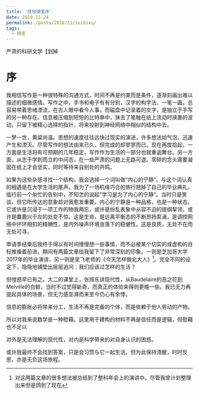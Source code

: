 ```yaml
---
title: '技校随笔序'
date: 2018-11-24
permalink: /posts/2018/11/suibixu/
tags:
  - 随笔
---
```


严肃的科研文学【划掉

# 序

我相信写作是一种很特殊的沟通方式，时间不再是约束而是条件，逐渐刻画出难以描述的细微感情。写作之中，手书和电子有有分别，汉字的构字法，一笔一画，总容易带着思绪漂流，在古人眼中看今人事。而磁盘中记录着的文字，是独立于手写的另一种存在。信息被压缩到短短的比特串中，抹去了笔触在纸上流动时挟裹的波动，只留下被精心选择的指针，将来投射到神经网络中相似的结构中去。

一梦一世，黄粱尚温。思想的速度往往远快过现实的演进，许多想法如气泡，迅速产生和湮灭。尽管写作的想法由来已久，但完成的却寥寥而已。现在再度拾起，一方面是生活将有可预期的几年稳定，写作作为生活的一部分也就重返舞台。另一方面，从志于学到而立的中间态，在一些严肃的问题上无路可退。零碎的念头需要凝固在纸上才会坚实，同时等待来自别处的共鸣。

如果为这些杂感寻找一个结构，我会选择一个词叫做“内心的宁静”。与这个词认真的相遇是在大学生活的尾声。我为了一场机缘巧合的旅行翘掉了自己的毕业典礼，临行前一个匆忙的告别中，不知怎的说起“学习是为了内心的宁静”。当时只是笑谈，但它所传达的意象却对我愈发重要。内心的宁静是一种品格，也是一种状态。它或许是沉浸于一项工作的物我两忘，或许是纷乱表象中从容不迫的提纲挈领，或许是麋鹿兴于左的处变不惊。这是生命，是远离平衡态的不断昂扬泵浦，是调控网络中环环相扣的精确性，是内外噪声环境涨落下的稳健性。这是良质，无处不在而无处可寻。

申请季结束后我终于得以有时间慢慢想一些事情，而不必被某个切实的或虚构的目标推搡着前进。期间有两篇文章给我留下了非常深刻的印象。一则是芝加哥大学2017年的毕业演讲，另一则是吴飞老师的《今天怎样做北大人》[^1]。完全不同的设定下，隐隐地铺垫出层层追问：我们应该过怎样的生活？  

[^1]: 对这两篇文章的很多想法被总结到了整科年会上的演讲中，尽管我曾计划整理出来但是鸽到了现在

但惶惑早已有之。大二的课堂上，张旭东讲现代性，从Baudelaire的恶之花到Melville的白鲸，当时不过觉得新奇，而真正的体验来得则更晚一些。我已无力再提起具体的场景，但无力感澎湃而来至今仍心有余悸。

信息的膨胀必将带来分工，生活不再是完备的个体，而是依赖于他人劳动的产物。

所以对我来说数学是一种慰藉。这里用于建构的材料不再是信任而是逻辑，但慰藉也不足以

对外是无法理解的现代性，对内是科学带来的对自身认识的困惑。

或许我最终不会找到答案，只是会习惯与它一起生活。但为此保持清醒，时时反思，亦是无负这场旅程。